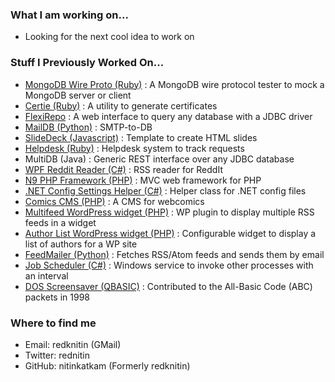 ### What I am working on...

- Looking for the next cool idea to work on

### Stuff I Previously Worked On...

- [MongoDB Wire Proto (Ruby)](https://github.com/nitinkatkam/MongoWireProto) : A MongoDB wire protocol tester to mock a MongoDB server or client
- [Certie (Ruby)](https://rubygems.org/gems/certie) : A utility to generate certificates
- [FlexiRepo](https://github.com/nitincoded/FlexiRepo) : A web interface to query any database with a JDBC driver
- [MailDB (Python)](https://github.com/nitinkatkam/maildb) : SMTP-to-DB
- [SlideDeck (Javascript)](https://github.com/nitinkatkam/slidedeck) : Template to create HTML slides
- [Helpdesk (Ruby)](https://github.com/redknitin/Helpdesk) : Helpdesk system to track requests
- MultiDB (Java) : Generic REST interface over any JDBC database
- [WPF Reddit Reader (C#)](https://github.com/redknitin/WpfRedditReader) : RSS reader for ReddIt
- [N9 PHP Framework (PHP)](https://github.com/redknitin/n9fx) : MVC web framework for PHP
- [.NET Config Settings Helper (C#)](https://github.com/redknitin/NitinConfigSettingsHelper) : Helper class for .NET config files
- [Comics CMS (PHP)](https://github.com/redknitin/comics-cms) : A CMS for webcomics
- [Multifeed WordPress widget (PHP)](https://github.com/redknitin/knr-multifeed) : WP plugin to display multiple RSS feeds in a widget
- [Author List WordPress widget (PHP)](https://github.com/redknitin/knr-author-list-widget) : Configurable widget to display a list of authors for a WP site
- [FeedMailer (Python)](https://github.com/redknitin/feedmailer) : Fetches RSS/Atom feeds and sends them by email
- [Job Scheduler (C#)](https://github.com/redknitin/JobScheduler) : Windows service to invoke other processes with an interval
- [DOS Screensaver (QBASIC)](http://www.manmrk.net/tutorials/basic/abc/1998pack.htm) : Contributed to the All-Basic Code (ABC) packets in 1998

### Where to find me

- Email: redknitin (GMail)
- Twitter: rednitin
- GitHub: nitinkatkam (Formerly redknitin)

<!--
**nitinkatkam/nitinkatkam** is a ✨ _special_ ✨ repository because its `README.md` (this file) appears on your GitHub profile.

Here are some ideas to get you started:

- 🔭 I’m currently working on ...
- 🌱 I’m currently learning ...
- 👯 I’m looking to collaborate on ...
- 🤔 I’m looking for help with ...
- 💬 Ask me about ...
- 📫 How to reach me: ...
- 😄 Pronouns: ...
- ⚡ Fun fact: ...
- 👋 Hi there
-->

